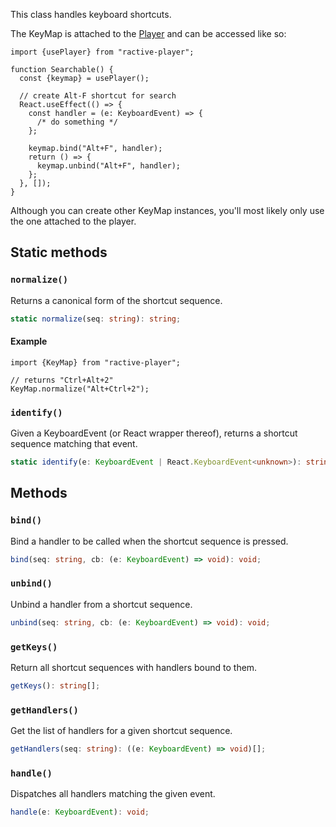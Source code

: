 This class handles keyboard shortcuts.

The KeyMap is attached to the [Player](/docs/reference/Player#keymap) and can be accessed like so:

```tsx
import {usePlayer} from "ractive-player";

function Searchable() {
  const {keymap} = usePlayer();

  // create Alt-F shortcut for search
  React.useEffect(() => {
    const handler = (e: KeyboardEvent) => {
      /* do something */
    };

    keymap.bind("Alt+F", handler);
    return () => {
      keymap.unbind("Alt+F", handler);
    };
  }, []);
}
```

Although you can create other KeyMap instances, you'll most likely only use the one attached to the player.

## Static methods

### `normalize()`

Returns a canonical form of the shortcut sequence.

```typescript
static normalize(seq: string): string;
```

#### Example

```tsx
import {KeyMap} from "ractive-player";

// returns "Ctrl+Alt+2"
KeyMap.normalize("Alt+Ctrl+2");
```

### `identify()`

Given a KeyboardEvent (or React wrapper thereof), returns a shortcut sequence matching that event.

```typescript
static identify(e: KeyboardEvent | React.KeyboardEvent<unknown>): string;
```
  
## Methods

### `bind()`

Bind a handler to be called when the shortcut sequence is pressed.

```typescript
bind(seq: string, cb: (e: KeyboardEvent) => void): void;
```

### `unbind()`

Unbind a handler from a shortcut sequence.

```typescript
unbind(seq: string, cb: (e: KeyboardEvent) => void): void;
```

### `getKeys()`

Return all shortcut sequences with handlers bound to them.

```typescript
getKeys(): string[];
```

### `getHandlers()`

Get the list of handlers for a given shortcut sequence.

```typescript
getHandlers(seq: string): ((e: KeyboardEvent) => void)[];
```

### `handle()`

Dispatches all handlers matching the given event.

```typescript
handle(e: KeyboardEvent): void;
```
